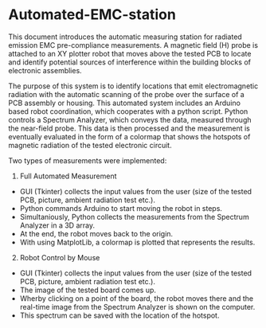 # Automated-EMC-station

This document introduces the automatic measuring station for radiated emission EMC pre-compliance measurements.
A magnetic field (H) probe is attached to an XY plotter robot that moves above the tested PCB to locate and identify potential sources of interference within the building blocks of electronic assemblies.

The purpose of this system is to identify locations that emit electromagnetic radiation with the automatic scanning of the probe over the surface of a PCB assembly or housing.
This automated system includes an Arduino based robot coordination, which cooperates with a python script. Python controls a Spectrum Analyzer, which conveys the data, measured through the near-field probe. This data is then processed and the measurement is eventually evaluated in the form of a colormap that shows the hotspots of magnetic radiation of the tested electronic circuit.

Two types of measurements were implemented:
1. Full Automated Measurement
  - GUI (Tkinter) collects the input values from the user (size of the tested PCB, picture, ambient radiation test etc.). 
  - Python commands Arduino to start moving the robot in steps.
  - Simultaniously, Python collects the measurements from the Spectrum Analyzer in a 3D array.
  - At the end, the robot moves back to the origin.
  - With using MatplotLib, a colormap is plotted that represents the results.
 
 2. Robot Control by Mouse
  - GUI (Tkinter) collects the input values from the user (size of the tested PCB, picture, ambient radiation test etc.).
  - The image of the tested board comes up.
  - Wherby clicking on a point of the board, the robot moves there and the real-time image from the Spectrum Analyzer is shown on the computer.
  - This spectrum can be saved with the location of the hotspot.
